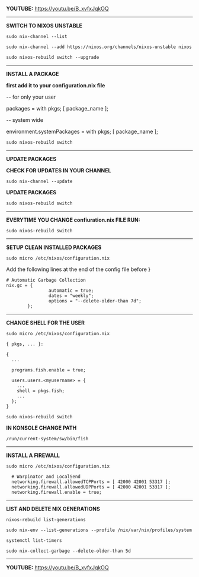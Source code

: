 **YOUTUBE:** https://youtu.be/B_xvfxJqkOQ

---

**SWITCH TO NIXOS UNSTABLE**

```
sudo nix-channel --list
```

```
sudo nix-channel --add https://nixos.org/channels/nixos-unstable nixos
```

```
sudo nixos-rebuild switch --upgrade
```

---

**INSTALL A PACKAGE**

**first add it to your configuration.nix file**

-- for only your user

packages = with pkgs; [
      package_name
    ];

-- system wide

environment.systemPackages = with pkgs; [
    package_name
    ];

```
sudo nixos-rebuild switch
```

---

**UPDATE PACKAGES**

**CHECK FOR UPDATES IN YOUR CHANNEL**

```
sudo nix-channel --update
```

**UPDATE PACKAGES**
```
sudo nixos-rebuild switch
```

---

**EVERYTIME YOU CHANGE confiuration.nix FILE RUN:**

```
sudo nixos-rebuild switch
```

---

**SETUP CLEAN INSTALLED PACKAGES**

```
sudo micro /etc/nixos/configuration.nix
```

Add the following lines at the end of the config file before }

```
# Automatic Garbage Collection
nix.gc = {
                automatic = true;
                dates = "weekly";
                options = "--delete-older-than 7d";
        };
```

---

**CHANGE SHELL FOR THE USER**

```
sudo micro /etc/nixos/configuration.nix
```

```
{ pkgs, ... }:

{
  ...

  programs.fish.enable = true;

  users.users.<myusername> = {
    ...
    shell = pkgs.fish;
    ...
  };
}
```

```
sudo nixos-rebuild switch
```

**IN KONSOLE CHANGE PATH**

```
/run/current-system/sw/bin/fish
```

---

**INSTALL A FIREWALL**

```
sudo micro /etc/nixos/configuration.nix
```

```
  # Warpinator and LocalSend
  networking.firewall.allowedTCPPorts = [ 42000 42001 53317 ];
  networking.firewall.allowedUDPPorts = [ 42000 42001 53317 ];
  networking.firewall.enable = true;
```

---

**LIST AND DELETE NIX GENERATIONS**

```
nixos-rebuild list-generations
```

```
sudo nix-env --list-generations --profile /nix/var/nix/profiles/system
```

```
systemctl list-timers
```

```
sudo nix-collect-garbage --delete-older-than 5d
```

---

**YOUTUBE:** https://youtu.be/B_xvfxJqkOQ
